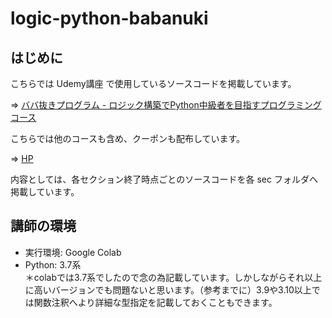 # logic-python-babanuki

## はじめに

こちらでは Udemy講座 で使用しているソースコードを掲載しています。

=> [ババ抜きプログラム - ロジック構築でPython中級者を目指すプログラミングコース](https://www.udemy.com/course/logic_python_babanuki/?referralCode=D4CD90B669B82FA756C1)

こちらでは他のコースも含め、クーポンも配布しています。

=> [HP](https://takuma.one)

内容としては、各セクション終了時点ごとのソースコードを各 sec フォルダへ掲載しています。

## 講師の環境

- 実行環境: Google Colab
- Python: 3.7系  
  ＊colabでは3.7系でしたので念の為記載しています。しかしながらそれ以上に高いバージョンでも問題ないと思います。（参考までに）3.9や3.10以上では関数注釈へより詳細な型指定を記載しておくこともできます。
